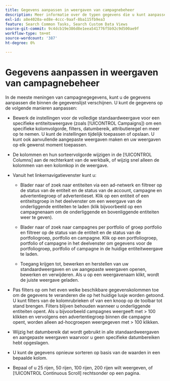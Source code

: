 ```yaml
---
title: Gegevens aanpassen in weergaven van campagnebeheer
description: Meer informatie over de typen gegevens die u kunt aanpassen in de weergaven van de campagnegegevens.
exl-id: a8e4020a-ed8e-4ccc-9aaf-8ba115fb9ea3
feature: Search Common Tasks, Search Custom Data Views
source-git-commit: 9c4dcb19e386d8e1eea541776f5b92c9d500ae9f
workflow-type: tm+mt
source-wordcount: '387'
ht-degree: 0%

---
```


# Gegevens aanpassen in weergaven van campagnebeheer

In de meeste meningen van campagnegegevens, kunt u de gegevens aanpassen die binnen de gegevenslijst verschijnen. U kunt de gegevens op de volgende manieren aanpassen:

* Bewerk de instellingen voor de volledige standaardweergave voor een specifieke entiteitsweergave (zoals [!UICONTROL Campaigns]) om een specifieke kolomvolgorde, filters, datumbereik, attributieregel en meer op te nemen. U kunt de instellingen tijdelijk toepassen of opslaan. U kunt ook aanvullende aangepaste weergaven maken en uw weergaven op elk gewenst moment toepassen.

* De kolommen en hun sorteervolgorde wijzigen in de [!UICONTROL Columns] aan de rechterkant van de werkbalk, of wijzig snel alleen de kolommen van een kolomkop in de weergave.

* Vanuit het linkernavigatievenster kunt u:

   * Blader naar of zoek naar entiteiten via een ad-netwerk en filtreer op de status van de entiteit en de status van de account, campagne en advertentiegroep of advertentieset. Klik op een entiteit of een entiteitsgroep in het deelvenster om een weergave van de onderliggende entiteiten te laden (klik bijvoorbeeld op een campagnenaam om de onderliggende en bovenliggende entiteiten weer te geven).

   * Blader naar of zoek naar campagnes per portfolio of groep portfolio en filtreer op de status van de entiteit en de status van de portfoliogroep, portfolio en campagne. Klik op een portfoliogroep, portfolio of campagne in het deelvenster om gegevens voor de portfoliogroep, portfolio of campagne in de huidige entiteitweergave te laden.

   * Toegang krijgen tot, bewerken en herstellen van uw standaardweergaven en uw aangepaste weergaven openen, bewerken en verwijderen. Als u op een weergavenaam klikt, wordt de juiste weergave geladen.

* Pas filters op om het even welke beschikbare gegevenskolommen toe om de gegevens te veranderen die op het huidige lusje worden getoond. U kunt filters van de kolomrubrieken of van een knoop op de toolbar tot stand brengen. Filters blijven behouden wanneer u onderliggende entiteiten opent. Als u bijvoorbeeld campagnes weergeeft met \> 100 klikken en vervolgens een advertentiegroep binnen die campagne opent, worden alleen ad-hocgroepen weergegeven met \> 100 klikken.

* Wijzig het datumbereik dat wordt gebruikt in alle standaardweergaven en aangepaste weergaven waarvoor u geen specifieke datumbereiken hebt opgeslagen.

* U kunt de gegevens opnieuw sorteren op basis van de waarden in een bepaalde kolom.

* Bepaal of u 25 rijen, 50 rijen, 100 rijen, 200 rijen wilt weergeven, of [!UICONTROL Continuous Scroll] rechtsonder op een pagina.
